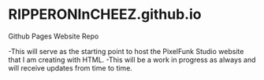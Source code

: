 # RIPPERONInCHEEZ.github.io

Github Pages Website Repo

-This will serve as the starting point to host the PixelFunk Studio website that I am creating with HTML.
-This will be a work in progress as always and will receive updates from time to time.
